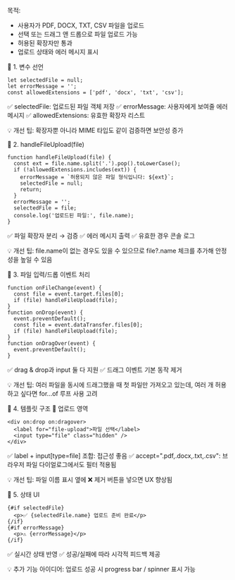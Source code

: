 목적:
- 사용자가 PDF, DOCX, TXT, CSV 파일을 업로드
- 선택 또는 드래그 앤 드롭으로 파일 업로드 가능
- 허용된 확장자만 통과
- 업로드 상태와 에러 메시지 표시

🔹 1. 변수 선언
```
let selectedFile = null;
let errorMessage = '';
const allowedExtensions = ['pdf', 'docx', 'txt', 'csv'];
```
✅ selectedFile: 업로드된 파일 객체 저장
✅ errorMessage: 사용자에게 보여줄 에러 메시지
✅ allowedExtensions: 유효한 확장자 리스트

💡 개선 팁: 확장자뿐 아니라 MIME 타입도 같이 검증하면 보안성 증가

🔹 2. handleFileUpload(file)
```
function handleFileUpload(file) {
  const ext = file.name.split('.').pop().toLowerCase();
  if (!allowedExtensions.includes(ext)) {
    errorMessage = `허용되지 않은 파일 형식입니다: ${ext}`;
    selectedFile = null;
    return;
  }
  errorMessage = '';
  selectedFile = file;
  console.log('업로드된 파일:', file.name);
}
```
✅ 파일 확장자 분리 → 검증
✅ 에러 메시지 출력
✅ 유효한 경우 콘솔 로그

💡 개선 팁:
file.name이 없는 경우도 있을 수 있으므로 file?.name 체크를 추가해 안정성을 높일 수 있음

🔹 3. 파일 입력/드롭 이벤트 처리
```
function onFileChange(event) {
  const file = event.target.files[0];
  if (file) handleFileUpload(file);
}
function onDrop(event) {
  event.preventDefault();
  const file = event.dataTransfer.files[0];
  if (file) handleFileUpload(file);
}
function onDragOver(event) {
  event.preventDefault();
}
```
✅ drag & drop과 input 둘 다 지원
✅ 드래그 이벤트 기본 동작 제거

💡 개선 팁: 여러 파일을 동시에 드래그했을 때 첫 파일만 가져오고 있는데, 여러 개 허용하고 싶다면 for...of 루프 사용 고려

🔹 4. 템플릿 구조
📁 업로드 영역
```
<div on:drop on:dragover>
  <label for="file-upload">파일 선택</label>
  <input type="file" class="hidden" />
</div>
```
✅ label + input[type=file] 조합: 접근성 좋음
✅ accept=".pdf,.docx,.txt,.csv": 브라우저 파일 다이얼로그에서도 필터 적용됨

💡 개선 팁: 파일 이름 표시 옆에 ❌ 제거 버튼을 넣으면 UX 향상됨

🔹 5. 상태 UI
```
{#if selectedFile}
  <p>✅ {selectedFile.name} 업로드 준비 완료</p>
{/if}
{#if errorMessage}
  <p>⚠️ {errorMessage}</p>
{/if}
```
✅ 실시간 상태 반영
✅ 성공/실패에 따라 시각적 피드백 제공

💡 추가 기능 아이디어: 업로드 성공 시 progress bar / spinner 표시 가능